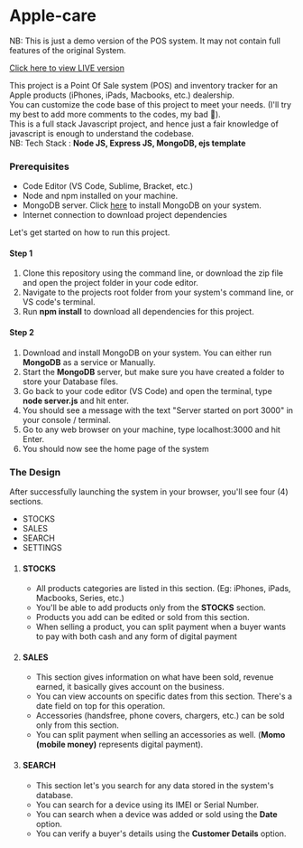 # Apple-care

NB: This is just a demo version of the POS system. It may not contain full features of the original System.

<a href="https://apple-care.onrender.com/">Click here to view LIVE version</a>

This project is a Point Of Sale system (POS) and inventory tracker for an Apple products (iPhones, iPads, Macbooks, etc.) dealership.<br>
You can customize the code base of this project to meet your needs. (I'll try my best to add more comments to the codes, my bad 🥲). <br>
This is a full stack Javascript project, and hence just a fair knowledge of javascript is enough to understand the codebase.<br>
NB: Tech Stack : <b>Node JS, Express JS, MongoDB, ejs template</b>

<h3>Prerequisites</h3>
<ul>
<li>Code Editor (VS Code, Sublime, Bracket, etc.)</li>
<li>Node and npm installed on your machine.</li>
<li>MongoDB server. Click <a href="https://www.mongodb.com/docs/manual/administration/install-community/">here</a> to install MongoDB on your system.</li>
<li>Internet connection to download project dependencies</li>
</ul>

Let's get started on how to run this project.
<h4>Step 1</h4>
<ol>
<li>Clone this repository using the command line, or download the zip file and open the project folder in your code editor.</li>
<li>Navigate to the projects root folder from your system's command line, or VS code's terminal.</li>
<li>Run <b>npm install</b>
 to download all dependencies for this project.</li>
</ol>
<h4>Step 2</h4>
<ol>
<li>Download and install MongoDB on your system. You can either run <b>MongoDB</b> as a service or Manually.</li>
<li>Start the <b>MongoDB</b> server, but make sure you have created a folder to store your Database files.</li>
<li>Go back to your code editor (VS Code) and open the terminal, type <b>node server.js</b> and hit enter.</li>
<li>You should see a message with the text "Server started on port 3000" in your console / terminal.</li>
<li>Go to any web browser on your machine, type localhost:3000 and hit Enter.</li>
 <li>You should now see the home page of the system</li>
</ol>


<div>
  <h3><b>The Design</b></h3>
  After successfully launching the system in your browser, you'll see four (4) sections.
  <ul>
    <li>STOCKS</li>
    <li>SALES</li> 
    <li>SEARCH</li> 
    <li>SETTINGS</li>
  </ul>
  
  <ol>
    <li><h4><b>STOCKS</b></h4>
      <ul>
        <li>All products categories are listed in this section. (Eg: iPhones, iPads, Macbooks, Series, etc.)</li>
        <li>You'll be able to add products only from the <b>STOCKS</b> section.</li>
        <li>Products you add can be edited or sold from this section.</b></li>
        <li>When selling a product, you can split payment when a buyer wants to pay with both cash and any form of digital payment</li>
      </ul>
    </li>
    
   <li><h4><b>SALES</b></h4>
    <ul>
      <li>This section gives information on what have been sold, revenue earned, it basically gives account on the business.</li>
      <li>You can view accounts on specific dates from this section. There's a date field on top for this operation.</li>
      <li>Accessories (handsfree, phone covers, chargers, etc.) can be sold only from this section.</li>
      <li>You can split payment when selling an accessories as well. (<b>Momo (mobile money)</b> represents digital payment)</b>.</li>
    </ul>
  </li>
  
  <li><h4>SEARCH</h4>
    <ul>
      <li>This section let's you search for any data stored in the system's database.</li>
      <li>You can search for a device using its IMEI or Serial Number.</li>
      <li>You can search when a device was added or sold using the <b>Date</b> option.</li>
      <li>You can verify a buyer's details using the <b>Customer Details</b> option.</li>
    </ul>
  </li>
  </ol>
</div>
